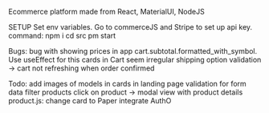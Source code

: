 Ecommerce platform made from React, MaterialUI, NodeJS

SETUP
Set env variables. Go to commerceJS and Stripe to set up api key.
command:
npm i
cd src
pm start

Bugs:
bug with showing prices in app cart.subtotal.formatted_with_symbol. Use useEffect for this
cards in Cart seem irregular
shipping option validation -> cart not refreshing when order confirmed

Todo:
add images of models in cards in landing page
validation for form data
filter products
click on product -> modal view with product details
product.js: change card to Paper
integrate AuthO
